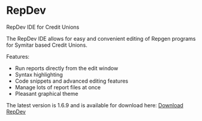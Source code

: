 RepDev
======

RepDev IDE for Credit Unions

The RepDev IDE allows for easy and convenient editing of Repgen programs for Symitar based Credit Unions. 

Features:
 - Run reports directly from the edit window
 - Syntax highlighting
 - Code snippets and advanced editing features
 - Manage lots of report files at once
 - Pleasant graphical theme

The latest version is 1.6.9 and is available for download here:
<a href="http://drewesley.github.io/RepDev/">Download RepDev</a>
